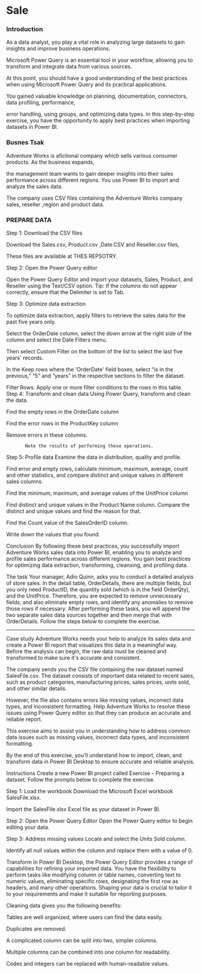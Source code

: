 # Sale

### Introduction

As a data analyst, you play a vital role in analyzing large datasets to gain insights and improve business operations.

Microsoft Power Query is an essential tool in your workflow, allowing you to transform and integrate data from various sources.

At this point, you should have a good understanding of the best practices when using Microsoft Power Query and its practical applications. 

You gained valuable knowledge on planning, documentation, connectors, data profiling, performance, 

error handling, using groups, and optimizing data types. In this step-by-step exercise, you have the opportunity to apply best practices when importing datasets in Power BI.

### Busnes Tsak

Adventure Works is afictional company   which sells various consumer products. As the business expands,

the management team wants to gain deeper insights into their sales performance across different regions. You use Power BI to import and analyze the sales data.

The company uses CSV files containing the Adventure Works company sales, reseller ,region and product data. 

### PREPARE DATA

Step 1: Download the CSV files

Download the Sales.csv, Product.csv ,Date.CSV and Reseller.csv  files,

These files are available at THES REPSOTRY.

Step 2: Open the Power Query editor

Open the Power Query Editor and import your datasets, Sales, Product, and Reseller using the Text/CSV option.
Tip: If the columns do not appear correctly, ensure that the Delimiter is set to Tab.

Step 3: Optimize data extraction

To optimize data extraction, apply filters to retrieve the sales data for the past five years only.

Select the OrderDate column, select the down arrow at the right side of the column and select the Date Filters menu. 

Then select Custom Filter on the bottom of the list to select the last five years' records.

In the Keep rows where the 'OrderDate' field boxes, select “is in the previous,” “5” and “years” in the respective sections to filter the dataset.

Filter Rows. Apply one or more filter conditions to the rows in this table.
Step 4: Transform and clean data
Using Power Query, transform and clean the data.

Find the empty rows in the OrderDate column

Find the error rows in the ProductKey column

Remove errors in these columns.

           Note the results of performing these operations.

Step 5: Profile data
Examine the data in distribution, quality and profile. 

Find error and empty rows, calculate minimum, maximum, average, count and other statistics, and compare distinct and unique values in different sales columns.

Find the minimum, maximum, and average values of the UnitPrice column

Find distinct and unique values in the Product Name column. Compare the distinct and unique values and find the reason for that.

Find the Count value of the SalesOrderID column.

Write down the values that you found.

Conclusion
By following these best practices, you successfully import Adventure Works sales data into Power BI, enabling you to analyze and profile sales performance across different regions. You gain best practices for optimizing data extraction, transforming, cleansing, and profiling data.




The task
Your manager, Adio Quinn, asks you to conduct a detailed analysis of store sales. In the detail table, OrderDetails, there are multiple fields, but you only need ProductID, the quantity sold (which is in the field OrderQty), and the UnitPrice. Therefore, you are expected to remove unnecessary fields, and also eliminate empty rows, and identify any anomalies to remove those rows if necessary. After performing these tasks, you will append the two separate sales data sources together and then merge that with OrderDetails. Follow the steps below to complete the exercise.


**************************************************************************
Case study
Adventure Works needs your help to analyze its sales data and create a Power BI report that visualizes this data in a meaningful way. Before the analysis can begin, the raw data must be cleaned and transformed to make sure it's accurate and consistent.

The company sends you the CSV file containing the raw dataset named SalesFile.csv. The dataset consists of important data related to recent sales, such as product categories, manufacturing prices, sales prices, units sold, and other similar details.

However, the file also contains errors like missing values, incorrect data types, and inconsistent formatting. Help Adventure Works to resolve these issues using Power Query editor so that they can produce an accurate and reliable report.

This exercise aims to assist you in understanding how to address common data issues such as missing values, incorrect data types, and inconsistent formatting.

By the end of this exercise, you’ll understand how to import, clean, and transform data in Power BI Desktop to ensure accurate and reliable analysis.

Instructions
Create a new Power BI project called Exercise – Preparing a dataset. Follow the prompts below to complete the exercise.

Step 1: Load the workbook
Download the Microsoft Excel workbook SalesFile.xlsx.

Import the SalesFile.xlsx Excel file as your dataset in Power BI.

Step 2: Open the Power Query Editor
Open the Power Query editor to begin editing your data.

Step 3: Address missing values
Locate and select the Units Sold column. 

Identify all null values within the column and replace them with a value of 0. 


Transform
In Power BI Desktop, the Power Query Editor provides a range of capabilities for refining your imported data. You have the flexibility to perform tasks like modifying column or table names, converting text to numeric values, eliminating specific rows, designating the first row as headers, and many other operations. Shaping your data is crucial to tailor it to your requirements and make it suitable for reporting purposes.

Cleaning data gives you the following benefits:

Tables are well organized, where users can find the data easily.

Duplicates are removed.

A complicated column can be split into two, simpler columns.

Multiple columns can be combined into one column for readability.

Codes and integers can be replaced with human-readable values.

